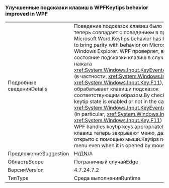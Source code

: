 ### <a name="keytips-behavior-improved-in-wpf"></a><span data-ttu-id="e3d70-101">Улучшенные подсказки клавиш в WPF</span><span class="sxs-lookup"><span data-stu-id="e3d70-101">Keytips behavior improved in WPF</span></span>

|   |   |
|---|---|
|<span data-ttu-id="e3d70-102">Подробные сведения</span><span class="sxs-lookup"><span data-stu-id="e3d70-102">Details</span></span>|<span data-ttu-id="e3d70-103">Поведение подсказок клавиш было изменено и теперь совпадает с поведением в проводнике и Microsoft Word.</span><span class="sxs-lookup"><span data-stu-id="e3d70-103">Keytips behavior has been modified to bring parity with behavior on Microsoft Word and Windows Explorer.</span></span> <span data-ttu-id="e3d70-104">WPF проверяет, включено ли состояние подсказки клавиш в случае, если нажата <xref:System.Windows.Input.KeyEventArgs.SystemKey> (в частности, <xref:System.Windows.Input.Key> или <xref:System.Windows.Input.Key.F11>), и обрабатывает клавиши подсказок соответствующим образом.</span><span class="sxs-lookup"><span data-stu-id="e3d70-104">By checking whether keytip state is enabled or not in the case of a <xref:System.Windows.Input.KeyEventArgs.SystemKey> (in particular, <xref:System.Windows.Input.Key> or <xref:System.Windows.Input.Key.F11>) being pressed, WPF handles keytip keys appropriately.</span></span> <span data-ttu-id="e3d70-105">Подсказки клавиш теперь закрывают меню, даже если оно открыто с помощью мыши.</span><span class="sxs-lookup"><span data-stu-id="e3d70-105">Keytips now dismiss a menu even when it is opened by mouse.</span></span>|
|<span data-ttu-id="e3d70-106">Предложение</span><span class="sxs-lookup"><span data-stu-id="e3d70-106">Suggestion</span></span>|<span data-ttu-id="e3d70-107">Н/Д</span><span class="sxs-lookup"><span data-stu-id="e3d70-107">N/A</span></span>|
|<span data-ttu-id="e3d70-108">Область</span><span class="sxs-lookup"><span data-stu-id="e3d70-108">Scope</span></span>|<span data-ttu-id="e3d70-109">Пограничный случай</span><span class="sxs-lookup"><span data-stu-id="e3d70-109">Edge</span></span>|
|<span data-ttu-id="e3d70-110">Версия</span><span class="sxs-lookup"><span data-stu-id="e3d70-110">Version</span></span>|<span data-ttu-id="e3d70-111">4.7.2</span><span class="sxs-lookup"><span data-stu-id="e3d70-111">4.7.2</span></span>|
|<span data-ttu-id="e3d70-112">Тип</span><span class="sxs-lookup"><span data-stu-id="e3d70-112">Type</span></span>|<span data-ttu-id="e3d70-113">Среда выполнения</span><span class="sxs-lookup"><span data-stu-id="e3d70-113">Runtime</span></span>|

